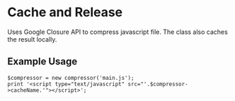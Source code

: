 Cache and Release
=================

Uses Google Closure API to compress javascript file.  The class also caches the result locally.


## Example Usage

````
$compressor = new compressor('main.js');
print '<script type="text/javascript" src="'.$compressor->cacheName.'"></script>';
````